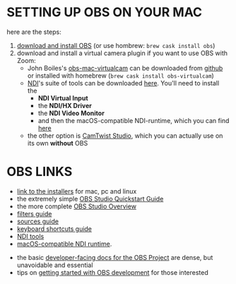 # SETTING UP OBS ON YOUR MAC

here are the steps:
1. [download and install OBS](https://obsproject.com/download) (or use hombrew: `brew cask install obs`)
2. download and install a virtual camera plugin if you want to use OBS with Zoom:
	- John Boiles's [obs-mac-virtualcam](https://github.com/johnboiles/obs-mac-virtualcam) can be downloaded from [github](https://github.com/johnboiles/obs-mac-virtualcam/releases) or installed with homebrew (`brew cask install obs-virtualcam`)
	- [NDI](https://ndi.tv/tools/)'s suite of tools can be downloaded [here](https://ndi.tv/tools/#download-tools). You'll need to install the
		- **NDI Virtual Input**
		- the **NDI/HX Driver**
		- the **NDI Video Monitor**
		- and then the macOS-compatible NDI-runtime, which you can find [here](https://github.com/Palakis/obs-ndi/releases)
	- the other option is [CamTwist Studio](http://camtwiststudio.com/), which you can actually use on its own **without** OBS




# OBS LINKS #

* [link to the installers](https://obsproject.com/download) for mac, pc and linux
* the extremely simple [OBS Studio Quickstart Guide](https://obsproject.com/wiki/OBS-Studio-Quickstart)
* the more complete [OBS Studio Overview](https://obsproject.com/wiki/OBS-Studio-Overview)
* [filters guide](https://obsproject.com/wiki/Filters-Guide)
* [sources guide](https://obsproject.com/wiki/Sources-Guide)
* [keyboard shortcuts guide](https://obsproject.com/wiki/Keyboard-Shortcuts)
* [NDI tools](https://ndi.tv/tools/#download-tools)
* [macOS-compatible NDI runtime](https://github.com/Palakis/obs-ndi/releases).
- the basic [developer-facing docs for the OBS Project](https://obsproject.com/docs/) are dense, but unavoidable and essential
- tips on [getting started with OBS development](https://obsproject.com/wiki/Getting-Started-with-OBS-Studio-Development) for those interested
